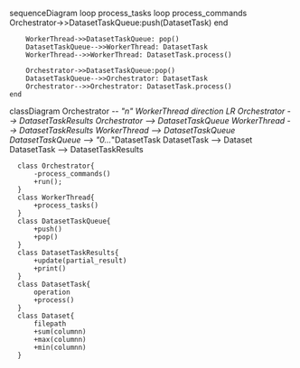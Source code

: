 sequenceDiagram
    loop process_tasks
        loop process_commands
        Orchestrator->>DatasetTaskQueue:push(DatasetTask) 
        end
    
        WorkerThread->>DatasetTaskQueue: pop()
        DatasetTaskQueue-->>WorkerThread: DatasetTask
        WorkerThread-->>WorkerThread: DatasetTask.process()
    
        Orchestrator->>DatasetTaskQueue:pop() 
        DatasetTaskQueue-->>Orchestrator: DatasetTask
        Orchestrator-->>Orchestrator: DatasetTask.process()
    end

classDiagram
      Orchestrator *--  "n" WorkerThread
      direction LR
      Orchestrator -->  DatasetTaskResults
      Orchestrator --> DatasetTaskQueue
      WorkerThread --> DatasetTaskResults
      WorkerThread --> DatasetTaskQueue
      DatasetTaskQueue --> "0...*"DatasetTask
      DatasetTask --> Dataset
      DatasetTask --> DatasetTaskResults

      class Orchestrator{          
          -process_commands()
          +run();
      }
      class WorkerThread{          
          +process_tasks()
      }
      class DatasetTaskQueue{
          +push()
          +pop()
      }
      class DatasetTaskResults{
          +update(partial_result)
          +print()
      }
      class DatasetTask{
          operation
          +process()
      }
      class Dataset{
          filepath
          +sum(columnn)
          +max(columnn)
          +min(columnn)
      }